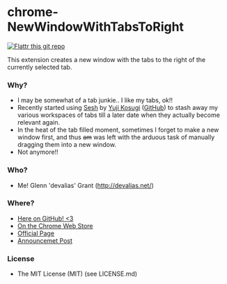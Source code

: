# chrome-NewWindowWithTabsToRight

[![Flattr this git repo](http://api.flattr.com/button/flattr-badge-large.png)](https://flattr.com/submit/auto?user_id=alias1&url=https://github.com/alias1/chrome-NewWindowWithTabsToRight&title=chrome-NewWindowWithTabsToRight&language=&tags=github&category=software)

This extension creates a new window with the tabs to the right of the currently selected tab.

### Why?

* I may be somewhat of a tab junkie.. I like my tabs, ok!!
* Recently started using [Sesh](https://chrome.google.com/webstore/detail/sesh/emclpejnhkiogdlimfgipbdfpdcnhhoj?hl=en) by [Yuji Kosugi](http://about.me/yujily) ([GitHub](https://github.com/yujily/sesh)) to stash away my various workspaces of tabs till a later date when they actually become relevant again.
* In the heat of the tab filled moment, sometimes I forget to make a new window first, and thus ~~am~~ was left with the arduous task of manually dragging them into a new window.
* Not anymore!!

### Who?

* Me! Glenn 'devalias' Grant (http://devalias.net/)

### Where?

* [Here on GitHub! <3](https://github.com/0xdevalias/chrome-NewWindowWithTabsToRight/)
* [On the Chrome Web Store](https://chrome.google.com/webstore/detail/new-window-with-tabs-to-r/ldahcfljppchbfgdokomobmfdfplaman)
* [Official Page](http://devalias.net/dev/chrome-extensions/new-window-with-tabs-to-right/)
* [Announcemet Post](http://devalias.net/devalias/2013/08/08/new-window-with-tabs-to-right-chrome-extension/)

### License

* The MIT License (MIT) (see LICENSE.md)
